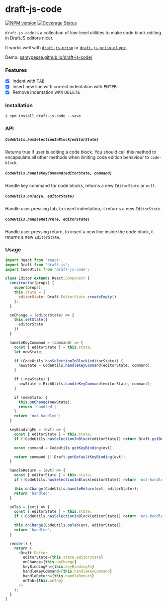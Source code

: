 # draft-js-code

[![NPM version](https://badge.fury.io/js/draft-js-code.svg)](http://badge.fury.io/js/draft-js-code)
[![Coverage Status](https://coveralls.io/repos/github/SamyPesse/draft-js-code/badge.svg?branch=master)](https://coveralls.io/github/SamyPesse/draft-js-code?branch=master)

`draft-js-code` is a collection of low-level utilities to make code block editing in DraftJS editors nicer.

<!-- If you're using `draft-js-plugins`, check out the [`draft-js-code-plugin`](https://github.com/withspectrum/draft-js-code-plugin) wrapper around this library. -->

It works well with [`draft-js-prism`](https://github.com/SamyPesse/draft-js-prism) or [`draft-js-prism-plugin`](https://github.com/withspectrum/draft-js-prism-plugin).

Demo: [samypesse.github.io/draft-js-code/](http://samypesse.github.io/draft-js-code/)

### Features

- [x] Indent with <kbd>TAB</kbd>
- [x] Insert new line with correct indentation with <kbd>ENTER</kbd>
- [x] Remove indentation with <kbd>DELETE</kbd>

### Installation

```
$ npm install draft-js-code --save
```

### API

##### `CodeUtils.hasSelectionInBlock(editorState)`

Returns true if user is editing a code block. You should call this method to encapsulate all other methods when limiting code edition behaviour to `code-block`.

##### `CodeUtils.handleKeyCommand(editorState, command)`

Handle key command for code blocks, returns a new `EditorState` or `null`.

##### `CodeUtils.onTab(e, editorState)`

Handle user pressing tab, to insert indentation, it returns a new `EditorState`.

##### `CodeUtils.handleReturn(e, editorState)`

Handle user pressing return, to insert a new line inside the code block, it returns a new `EditorState`.


### Usage

```js
import React from 'react';
import Draft from 'draft-js';
import CodeUtils from 'draft-js-code';

class Editor extends React.Component {
  constructor(props) {
    super(props);
    this.state = {
      editorState: Draft.EditorState.createEmpty()
    };
  }

  onChange = (editorState) => {
    this.setState({
      editorState
    })
  }

  handleKeyCommand = (command) => {
    const { editorState } = this.state;
    let newState;

    if (CodeUtils.hasSelectionInBlock(editorState)) {
      newState = CodeUtils.handleKeyCommand(editorState, command);
    }

    if (!newState) {
      newState = RichUtils.handleKeyCommand(editorState, command);
    }

    if (newState) {
      this.onChange(newState);
      return 'handled';
    }
    return 'not-handled';
  }

  keyBindingFn = (evt) => {
    const { editorState } = this.state;
    if (!CodeUtils.hasSelectionInBlock(editorState)) return Draft.getDefaultKeyBinding(evt);

    const command = CodeUtils.getKeyBinding(evt);

    return command || Draft.getDefaultKeyBinding(evt);
  }

  handleReturn = (evt) => {
    const { editorState } = this.state;
    if (!CodeUtils.hasSelectionInBlock(editorState)) return 'not-handled';

    this.onChange(CodeUtils.handleReturn(evt, editorState));
    return 'handled';
  }

  onTab = (evt) => {
    const { editorState } = this.state;
    if (!CodeUtils.hasSelectionInBlock(editorState)) return 'not-handled';

    this.onChange(CodeUtils.onTab(evt, editorState));
    return 'handled';
  }

  render() {
    return (
      <Draft.Editor
        editorState={this.state.editorState}
        onChange={this.onChange}
        keyBindingFn={this.keyBindingFn}
        handleKeyCommand={this.handleKeyCommand}
        handleReturn={this.handleReturn}
        onTab={this.onTab}
      />
    );
  }
}
```
